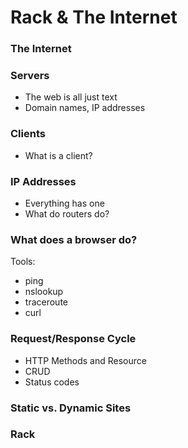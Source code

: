 # Rack & The Internet

### The Internet

### Servers
* The web is all just text
* Domain names, IP addresses

### Clients
* What is a client?

### IP Addresses
* Everything has one
* What do routers do?

### What does a browser do?
Tools:
* ping
* nslookup
* traceroute
* curl

### Request/Response Cycle
* HTTP Methods and Resource
* CRUD
* Status codes

### Static vs. Dynamic Sites

### Rack
